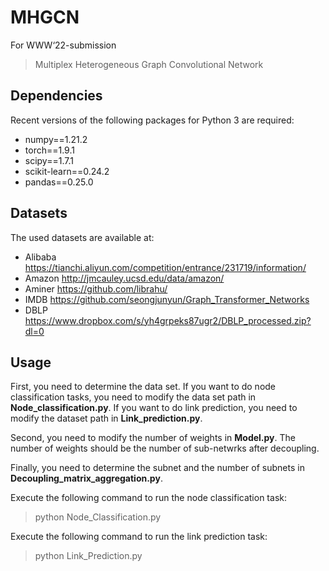 # MHGCN
For WWW‘22-submission
> Multiplex Heterogeneous Graph Convolutional Network

## Dependencies
Recent versions of the following packages for Python 3 are required:
* numpy==1.21.2
* torch==1.9.1
* scipy==1.7.1
* scikit-learn==0.24.2
* pandas==0.25.0

## Datasets
The used datasets are available at:
* Alibaba https://tianchi.aliyun.com/competition/entrance/231719/information/
* Amazon http://jmcauley.ucsd.edu/data/amazon/
* Aminer https://github.com/librahu/
* IMDB https://github.com/seongjunyun/Graph_Transformer_Networks
* DBLP https://www.dropbox.com/s/yh4grpeks87ugr2/DBLP_processed.zip?dl=0

## Usage
First, you need to determine the data set. If you want to do node classification tasks, you need to modify the data set path in **Node_classification.py**. If you want to do link prediction, you need to modify the dataset path in **Link_prediction.py**.

Second, you need to modify the number of weights in **Model.py**. The number of weights should be the number of sub-netwrks after decoupling.

Finally, you need to determine the subnet and the number of subnets in **Decoupling_matrix_aggregation.py**.

Execute the following command to run the node classification task:
> python Node_Classification.py

Execute the following command to run the link prediction task:
> python Link_Prediction.py

